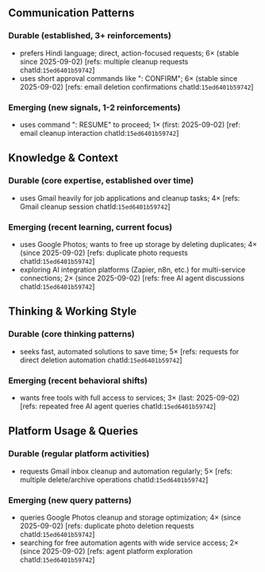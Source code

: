 ## Communication Patterns
### Durable (established, 3+ reinforcements)
- prefers Hindi language; direct, action-focused requests; 6× (stable since 2025-09-02) [refs: multiple cleanup requests chatId:`15ed6401b59742`]
- uses short approval commands like ": CONFIRM"; 6× (stable since 2025-09-02) [refs: email deletion confirmations chatId:`15ed6401b59742`]

### Emerging (new signals, 1-2 reinforcements)
- uses command ": RESUME" to proceed; 1× (first: 2025-09-02) [ref: email cleanup interaction chatId:`15ed6401b59742`]

## Knowledge & Context
### Durable (core expertise, established over time)
- uses Gmail heavily for job applications and cleanup tasks; 4× [refs: Gmail cleanup session chatId:`15ed6401b59742`]

### Emerging (recent learning, current focus)
- uses Google Photos; wants to free up storage by deleting duplicates; 4× (since 2025-09-02) [refs: duplicate photo requests chatId:`15ed6401b59742`]
- exploring AI integration platforms (Zapier, n8n, etc.) for multi-service connections; 2× (since 2025-09-02) [refs: free AI agent discussions chatId:`15ed6401b59742`]

## Thinking & Working Style
### Durable (core thinking patterns)
- seeks fast, automated solutions to save time; 5× [refs: requests for direct deletion automation chatId:`15ed6401b59742`]

### Emerging (recent behavioral shifts)
- wants free tools with full access to services; 3× (last: 2025-09-02) [refs: repeated free AI agent queries chatId:`15ed6401b59742`]

## Platform Usage & Queries
### Durable (regular platform activities)
- requests Gmail inbox cleanup and automation regularly; 5× [refs: multiple delete/archive operations chatId:`15ed6401b59742`]

### Emerging (new query patterns)
- queries Google Photos cleanup and storage optimization; 4× (since 2025-09-02) [refs: duplicate photo deletion requests chatId:`15ed6401b59742`]
- searching for free automation agents with wide service access; 2× (since 2025-09-02) [refs: agent platform exploration chatId:`15ed6401b59742`]